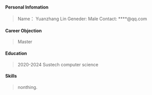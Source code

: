 #### Personal Infomation
> Name： Yuanzhang Lin
> Geneder: Male
> Contact: ****@qq.com

#### Career Objection
> Master
#### Education
> 2020-2024 Sustech
> computer science
#### Skills
> nonthing.
